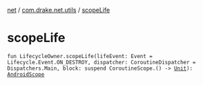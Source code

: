 [net](../index.md) / [com.drake.net.utils](index.md) / [scopeLife](./scope-life.md)

# scopeLife

`fun LifecycleOwner.scopeLife(lifeEvent: Event = Lifecycle.Event.ON_DESTROY, dispatcher: CoroutineDispatcher = Dispatchers.Main, block: suspend CoroutineScope.() -> `[`Unit`](https://kotlinlang.org/api/latest/jvm/stdlib/kotlin/-unit/index.html)`): `[`AndroidScope`](../com.drake.net.scope/-android-scope/index.md)